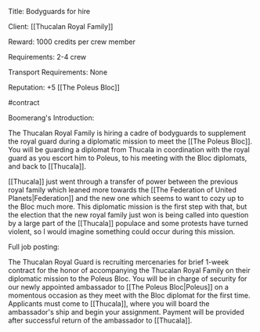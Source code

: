 Title: Bodyguards for hire

Client: [[Thucalan Royal Family]]

Reward: 1000 credits per crew member

Requirements: 2-4 crew

Transport Requirements: None

Reputation: +5 [[The Poleus Bloc]]

#contract 

Boomerang's Introduction:

The Thucalan Royal Family is hiring a cadre of bodyguards to supplement the royal guard during a diplomatic mission to meet the [[The Poleus Bloc]]. You will be guarding a diplomat from Thucala in coordination with the royal guard as you escort him to Poleus, to his meeting with the Bloc diplomats, and back to [[Thucala]]. 

[[Thucala]] just went through a transfer of power between the previous royal family which leaned more towards the [[The Federation of United Planets|Federation]] and the new one which seems to want to cozy up to the Bloc much more. This diplomatic mission is the first step with that, but the election that the new royal family just won is being called into question by a large part of the [[Thucala]] populace and some protests have turned violent, so I would imagine something could occur during this mission. 

Full job posting:

The Thucalan Royal Guard is recruiting mercenaries for brief 1-week contract for the honor of accompanying the Thucalan Royal Family on their diplomatic mission to the Poleus Bloc. You will be in charge of security for our newly appointed ambassador to [[The Poleus Bloc|Poleus]] on a momentous occasion as they meet with the Bloc diplomat for the first time. Applicants must come to [[Thucala]], where you will board the ambassador's ship and begin your assignment. Payment will be provided after successful return of the ambassador to [[Thucala]]. 